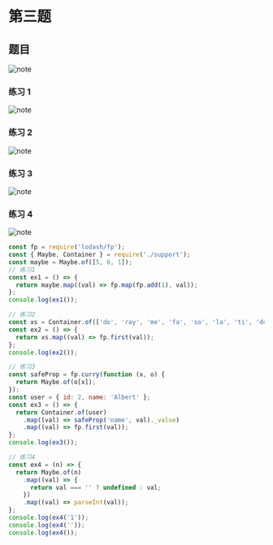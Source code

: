 # 第三题

## 题目

![note](./topic.png)

### 练习 1

![note](./topic1.png)

### 练习 2

![note](./topic2.png)

### 练习 3

![note](./topic3.png)

### 练习 4

![note](./topic4.png)

```javascript
const fp = require('lodash/fp');
const { Maybe, Container } = require('./support');
const maybe = Maybe.of([5, 6, 1]);
// 练习1
const ex1 = () => {
  return maybe.map((val) => fp.map(fp.add(1), val));
};
console.log(ex1());

// 练习2
const xs = Container.of(['do', 'ray', 'me', 'fa', 'so', 'la', 'ti', 'do']);
const ex2 = () => {
  return xs.map((val) => fp.first(val));
};
console.log(ex2());

// 练习3
const safeProp = fp.curry(function (x, o) {
  return Maybe.of(o[x]);
});
const user = { id: 2, name: 'Albert' };
const ex3 = () => {
  return Container.of(user)
    .map((val) => safeProp('name', val)._value)
    .map((val) => fp.first(val));
};
console.log(ex3());

// 练习4
const ex4 = (n) => {
  return Maybe.of(n)
    .map((val) => {
      return val === '' ? undefined : val;
    })
    .map((val) => parseInt(val));
};
console.log(ex4('1'));
console.log(ex4(''));
console.log(ex4());
```
